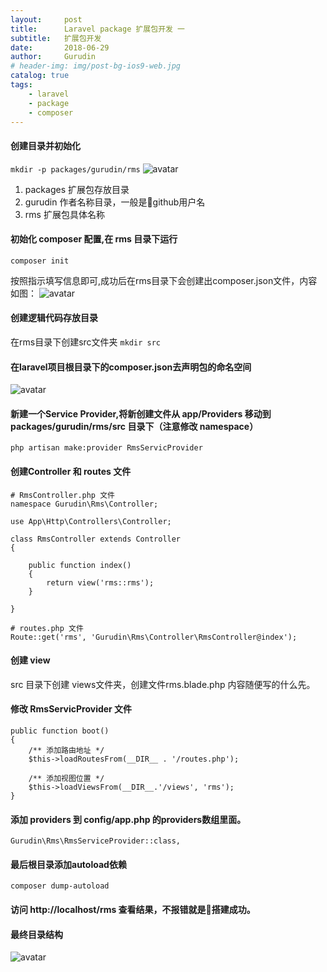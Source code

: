 ```yaml
---
layout:     post
title:      Laravel package 扩展包开发 一
subtitle:   扩展包开发
date:       2018-06-29
author:     Gurudin
# header-img: img/post-bg-ios9-web.jpg
catalog: true
tags:
    - laravel
    - package
    - composer
---
```


#### 创建目录并初始化
``` mkdir -p packages/gurudin/rms ```
![avatar](/img/2018-06-29/1.png)
1. packages 扩展包存放目录
2. gurudin 作者名称目录，一般是github用户名
3. rms 扩展包具体名称

#### 初始化 composer 配置,在 rms 目录下运行
``` composer init ```

按照指示填写信息即可,成功后在rms目录下会创建出composer.json文件，内容如图：
![avatar](/img/2018-06-29/2.png)

#### 创建逻辑代码存放目录
在rms目录下创建src文件夹
``` mkdir src ```

#### 在laravel项目根目录下的composer.json去声明包的命名空间
![avatar](/img/2018-06-29/3.png)

#### 新建一个Service Provider,将新创建文件从 app/Providers 移动到packages/gurudin/rms/src 目录下（注意修改 namespace）
``` php artisan make:provider RmsServicProvider ```

#### 创建Controller 和 routes 文件
```
# RmsController.php 文件
namespace Gurudin\Rms\Controller;

use App\Http\Controllers\Controller;

class RmsController extends Controller
{

    public function index()
    {
        return view('rms::rms');
    }

}

# routes.php 文件
Route::get('rms', 'Gurudin\Rms\Controller\RmsController@index');
```

#### 创建 view
src 目录下创建 views文件夹，创建文件rms.blade.php 
内容随便写的什么先。

#### 修改 RmsServicProvider 文件
```
public function boot()
{
    /** 添加路由地址 */
    $this->loadRoutesFrom(__DIR__ . '/routes.php');

    /** 添加视图位置 */
    $this->loadViewsFrom(__DIR__.'/views', 'rms');
}
```

#### 添加 providers 到 config/app.php 的providers数组里面。
``` Gurudin\Rms\RmsServiceProvider::class, ```

#### 最后根目录添加autoload依赖
``` composer dump-autoload ```

#### 访问 http://localhost/rms 查看结果，不报错就是搭建成功。

#### 最终目录结构
![avatar](/img/2018-06-29/4.png)





